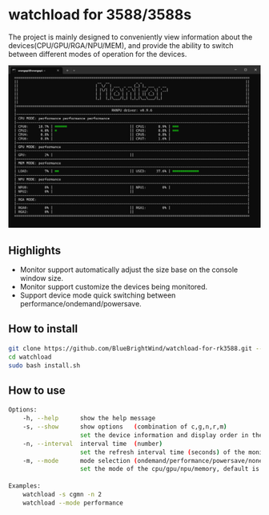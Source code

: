 # watchload for 3588/3588s
The project is mainly designed to conveniently view information about the devices(CPU/GPU/RGA/NPU/MEM), and provide the ability to switch between different modes of operation for the devices.

![示例图片](image/screenshot.jpg)

## Highlights
 - Monitor support automatically adjust the size base on the console window size.
 - Monitor support customize the devices being monitored.
 - Support device mode quick switching between performance/ondemand/powersave.

## How to install
```bash
git clone https://github.com/BlueBrightWind/watchload-for-rk3588.git --depth=1 watchload
cd watchload
sudo bash install.sh
```

## How to use
```bash
Options:
    -h, --help      show the help message
    -s, --show      show options   (combination of c,g,n,r,m)
                    set the device information and display order in the monitor(cpu/gpu/npu/rga/memory), default is cgmnr
    -n, --interval  interval time  (number)
                    set the refresh interval time (seconds) of the monitor, default is 1
    -m, --mode      mode selection (ondemand/performance/powersave/none)
                    set the mode of the cpu/gpu/npu/memory, default is none

Examples:
    watchload -s cgmn -n 2
    watchload --mode performance
```
